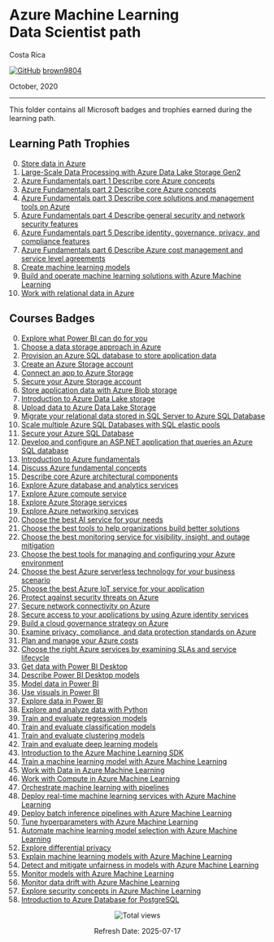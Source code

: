 # Azure Machine Learning <br> Data Scientist path

Costa Rica

[![GitHub](https://img.shields.io/badge/--181717?logo=github&logoColor=ffffff)](https://github.com/)
[brown9804](https://github.com/brown9804)

October, 2020

----------

This folder contains all Microsoft badges and trophies earned during the learning path.

## Learning Path Trophies
0. [Store data in Azure](https://github.com/brown9804/MSCloudEssentials_LPath/tree/main/0_Azure/_certifications/AzureAIMLDSpath/1_trophies/0-Store%20data%20in%20Azure.pdf)
1. [Large-Scale Data Processing with Azure Data Lake Storage Gen2](https://github.com/brown9804/MSCloudEssentials_LPath/tree/main/0_Azure/_certifications/AzureAIMLDSpath/1_trophies/1-Large-Scale%20Data%20Processing%20with%20Azure%20Data%20Lake%20Storage%20Gen2.pdf)
2. [Azure Fundamentals part 1 Describe core Azure concepts](https://github.com/brown9804/MSCloudEssentials_LPath/tree/main/0_Azure/_certifications/AzureAIMLDSpath/1_trophies/2-Azure%20Fundamentals%20part%201%20Describe%20core%20Azure%20concepts.pdf)
3. [Azure Fundamentals part 2 Describe core Azure concepts](https://github.com/brown9804/MSCloudEssentials_LPath/tree/main/0_Azure/_certifications/AzureAIMLDSpath/1_trophies/3-Azure%20Fundamentals%20part%202%20Describe%20core%20Azure%20services.pdf)
4. [Azure Fundamentals part 3 Describe core solutions and management tools on Azure](https://github.com/brown9804/MSCloudEssentials_LPath/tree/main/0_Azure/_certifications/AzureAIMLDSpath/1_trophies/4-Azure%20Fundamentals%20part%203%20Describe%20core%20solutions%20and%20management%20tools%20on%20Azure.pdf)
5. [Azure Fundamentals part 4 Describe general security and network security features](https://github.com/brown9804/MSCloudEssentials_LPath/tree/main/0_Azure/_certifications/AzureAIMLDSpath/1_trophies/5-Azure%20Fundamentals%20part%204%20Describe%20general%20security%20and%20network%20security%20features.pdf)
6. [Azure Fundamentals part 5 Describe identity, governance, privacy, and compliance features](https://github.com/brown9804/MSCloudEssentials_LPath/tree/main/0_Azure/_certifications/AzureAIMLDSpath/1_trophies/6-Azure%20Fundamentals%20part%205%20Describe%20identity%2C%20governance%2C%20privacy%2C%20and%20compliance%20features.pdf)
7. [Azure Fundamentals part 6 Describe Azure cost management and service level agreements](https://github.com/brown9804/MSCloudEssentials_LPath/tree/main/0_Azure/_certifications/AzureAIMLDSpath/1_trophies/7-Azure%20Fundamentals%20part%206%20Describe%20Azure%20cost%20management%20and%20service%20level%20agreements.pdf)
8. [Create machine learning models](https://github.com/brown9804/MSCloudEssentials_LPath/tree/main/0_Azure/_certifications/AzureAIMLDSpath/1_trophies/8-Create%20machine%20learning%20models.pdf)
9. [Build and operate machine learning solutions with Azure Machine Learning](https://github.com/brown9804/MSCloudEssentials_LPath/tree/main/0_Azure/_certifications/AzureAIMLDSpath/1_trophies/9-Build%20and%20operate%20machine%20learning%20solutions%20with%20Azure%20Machine%20Learning.pdf)
10. [Work with relational data in Azure](https://github.com/brown9804/MSCloudEssentials_LPath/tree/main/0_Azure/_certifications/AzureAIMLDSpath/1_trophies/10-Work%20with%20relational%20data%20in%20Azure.pdf)


## Courses Badges 
0. [Explore what Power BI can do for you](https://github.com/brown9804/MSCloudEssentials_LPath/blob/main/0_Azure/_certifications/AzureAIMLDSpath/0_badges/0-Explore%20what%20Power%20BI%20can%20do%20for%20you.pdf)
1. [Choose a data storage approach in Azure](https://github.com/brown9804/MSCloudEssentials_LPath/blob/main/0_Azure/_certifications/AzureAIMLDSpath/0_badges/1-Choose%20a%20data%20storage%20approach%20in%20Azure.pdf)
2. [Provision an Azure SQL database to store application data](https://github.com/brown9804/MSCloudEssentials_LPath/blob/main/0_Azure/_certifications/AzureAIMLDSpath/0_badges/2-Provision%20an%20Azure%20SQL%20database%20to%20store%20application%20data.pdf)
3. [Create an Azure Storage account](https://github.com/brown9804/MSCloudEssentials_LPath/blob/main/0_Azure/_certifications/AzureAIMLDSpath/0_badges/3-Create%20an%20Azure%20Storage%20account.pdf)
4. [Connect an app to Azure Storage](https://github.com/brown9804/MSCloudEssentials_LPath/blob/main/0_Azure/_certifications/AzureAIMLDSpath/0_badges/4-Connect%20an%20app%20to%20Azure%20Storage.pdf)
5. [Secure your Azure Storage account](https://github.com/brown9804/MSCloudEssentials_LPath/blob/main/0_Azure/_certifications/AzureAIMLDSpath/0_badges/5-Secure%20your%20Azure%20Storage%20account.pdf)
6. [Store application data with Azure Blob storage](https://github.com/brown9804/MSCloudEssentials_LPath/blob/main/0_Azure/_certifications/AzureAIMLDSpath/0_badges/6-Store%20application%20data%20with%20Azure%20Blob%20storage.pdf)
7. [Introduction to Azure Data Lake storage](https://github.com/brown9804/MSCloudEssentials_LPath/blob/main/0_Azure/_certifications/AzureAIMLDSpath/0_badges/7-Introduction%20to%20Azure%20Data%20Lake%20storage.pdf)
8. [Upload data to Azure Data Lake Storage](https://github.com/brown9804/MSCloudEssentials_LPath/blob/main/0_Azure/_certifications/AzureAIMLDSpath/0_badges/8-Upload%20data%20to%20Azure%20Data%20Lake%20Storage.pdf)
9. [Migrate your relational data stored in SQL Server to Azure SQL Database](https://github.com/brown9804/MSCloudEssentials_LPath/blob/main/0_Azure/_certifications/AzureAIMLDSpath/0_badges/9-Migrate%20your%20relational%20data%20stored%20in%20SQL%20Server%20to%20Azure%20SQL%20Database.pdf)
10. [Scale multiple Azure SQL Databases with SQL elastic pools](https://github.com/brown9804/MSCloudEssentials_LPath/blob/main/0_Azure/_certifications/AzureAIMLDSpath/0_badges/10-Scale%20multiple%20Azure%20SQL%20Databases%20with%20SQL%20elastic%20pools.pdf)
11. [Secure your Azure SQL Database](https://github.com/brown9804/MSCloudEssentials_LPath/blob/main/0_Azure/_certifications/AzureAIMLDSpath/0_badges/11-Secure%20your%20Azure%20SQL%20Database.pdf)
12. [Develop and configure an ASP.NET application that queries an Azure SQL database](https://github.com/brown9804/MSCloudEssentials_LPath/blob/main/0_Azure/_certifications/AzureAIMLDSpath/0_badges/12-Develop%20and%20configure%20an%20ASP.NET%20application%20that%20queries%20an%20Azure%20SQL%20database.pdf)
13. [Introduction to Azure fundamentals](https://github.com/brown9804/MSCloudEssentials_LPath/blob/main/0_Azure/_certifications/AzureAIMLDSpath/0_badges/13-Introduction%20to%20Azure%20fundamentals.pdf)
14. [Discuss Azure fundamental concepts](https://github.com/brown9804/MSCloudEssentials_LPath/blob/main/0_Azure/_certifications/AzureAIMLDSpath/0_badges/14-Discuss%20Azure%20fundamental%20concepts.pdf)
15. [Describe core Azure architectural components](https://github.com/brown9804/MSCloudEssentials_LPath/blob/main/0_Azure/_certifications/AzureAIMLDSpath/0_badges/15-Describe%20core%20Azure%20architectural%20components.pdf)
16. [Explore Azure database and analytics services](https://github.com/brown9804/MSCloudEssentials_LPath/blob/main/0_Azure/_certifications/AzureAIMLDSpath/0_badges/16-Explore%20Azure%20database%20and%20analytics%20services.pdf)
17. [Explore Azure compute service](https://github.com/brown9804/MSCloudEssentials_LPath/blob/main/0_Azure/_certifications/AzureAIMLDSpath/0_badges/17-Explore%20Azure%20compute%20services.pdf)
18. [Explore Azure Storage services](https://github.com/brown9804/MSCloudEssentials_LPath/blob/main/0_Azure/_certifications/AzureAIMLDSpath/0_badges/18-Explore%20Azure%20Storage%20services.pdf)
19. [Explore Azure networking services](https://github.com/brown9804/MSCloudEssentials_LPath/blob/main/0_Azure/_certifications/AzureAIMLDSpath/0_badges/19-Explore%20Azure%20networking%20services.pdf)
20. [Choose the best AI service for your needs](https://github.com/brown9804/MSCloudEssentials_LPath/blob/main/0_Azure/_certifications/AzureAIMLDSpath/0_badges/20-Choose%20the%20best%20AI%20service%20for%20your%20needs.pdf)
21. [Choose the best tools to help organizations build better solutions](https://github.com/brown9804/MSCloudEssentials_LPath/blob/main/0_Azure/_certifications/AzureAIMLDSpath/0_badges/21-Choose%20the%20best%20tools%20to%20help%20organizations%20build%20better%20solutions.pdf)
22. [Choose the best monitoring service for visibility, insight, and outage mitigation](https://github.com/brown9804/MSCloudEssentials_LPath/blob/main/0_Azure/_certifications/AzureAIMLDSpath/0_badges/22-Choose%20the%20best%20monitoring%20service%20for%20visibility%2C%20insight%2C%20and%20outage%20mitigation.pdf)
23. [Choose the best tools for managing and configuring your Azure environment](https://github.com/brown9804/MSCloudEssentials_LPath/blob/main/0_Azure/_certifications/AzureAIMLDSpath/0_badges/23-Choose%20the%20best%20tools%20for%20managing%20and%20configuring%20your%20Azure%20environment.pdf)
24. [Choose the best Azure serverless technology for your business scenario](https://github.com/brown9804/MSCloudEssentials_LPath/blob/main/0_Azure/_certifications/AzureAIMLDSpath/0_badges/24-Choose%20the%20best%20Azure%20serverless%20technology%20for%20your%20business%20scenario.pdf)
25. [Choose the best Azure IoT service for your application](https://github.com/brown9804/MSCloudEssentials_LPath/blob/main/0_Azure/_certifications/AzureAIMLDSpath/0_badges/25-Choose%20the%20best%20Azure%20IoT%20service%20for%20your%20application.pdf)
26. [Protect against security threats on Azure](https://github.com/brown9804/MSCloudEssentials_LPath/blob/main/0_Azure/_certifications/AzureAIMLDSpath/0_badges/26-Protect%20against%20security%20threats%20on%20Azure.pdf)
27. [Secure network connectivity on Azure](https://github.com/brown9804/MSCloudEssentials_LPath/blob/main/0_Azure/_certifications/AzureAIMLDSpath/0_badges/27-Secure%20network%20connectivity%20on%20Azure.pdf)
28. [Secure access to your applications by using Azure identity services](https://github.com/brown9804/MSCloudEssentials_LPath/blob/main/0_Azure/_certifications/AzureAIMLDSpath/0_badges/28-Secure%20access%20to%20your%20applications%20by%20using%20Azure%20identity%20services.pdf)
29. [Build a cloud governance strategy on Azure](https://github.com/brown9804/MSCloudEssentials_LPath/blob/main/0_Azure/_certifications/AzureAIMLDSpath/0_badges/29-Build%20a%20cloud%20governance%20strategy%20on%20Azure.pdf)
30. [Examine privacy, compliance, and data protection standards on Azure](https://github.com/brown9804/MSCloudEssentials_LPath/blob/main/0_Azure/_certifications/AzureAIMLDSpath/0_badges/30-Examine%20privacy%2C%20compliance%2C%20and%20data%20protection%20standards%20on%20Azure.pdf)
31. [Plan and manage your Azure costs](https://github.com/brown9804/MSCloudEssentials_LPath/blob/main/0_Azure/_certifications/AzureAIMLDSpath/0_badges/31-Plan%20and%20manage%20your%20Azure%20costs.pdf)
32. [Choose the right Azure services by examining SLAs and service lifecycle](https://github.com/brown9804/MSCloudEssentials_LPath/blob/main/0_Azure/_certifications/AzureAIMLDSpath/0_badges/32-Choose%20the%20right%20Azure%20services%20by%20examining%20SLAs%20and%20service%20lifecycle.pdf)
33. [Get data with Power BI Desktop](https://github.com/brown9804/MSCloudEssentials_LPath/blob/main/0_Azure/_certifications/AzureAIMLDSpath/0_badges/33-Get%20data%20with%20Power%20BI%20Desktop.pdf)
34. [Describe Power BI Desktop models](https://github.com/brown9804/MSCloudEssentials_LPath/blob/main/0_Azure/_certifications/AzureAIMLDSpath/0_badges/34-Describe%20Power%20BI%20Desktop%20models.pdf)
35. [Model data in Power BI](https://github.com/brown9804/MSCloudEssentials_LPath/blob/main/0_Azure/_certifications/AzureAIMLDSpath/0_badges/35-Model%20data%20in%20Power%20BI.pdf)
36. [Use visuals in Power BI](https://github.com/brown9804/MSCloudEssentials_LPath/blob/main/0_Azure/_certifications/AzureAIMLDSpath/0_badges/36-Use%20visuals%20in%20Power%20BI.pdf)
37. [Explore data in Power BI](https://github.com/brown9804/MSCloudEssentials_LPath/blob/main/0_Azure/_certifications/AzureAIMLDSpath/0_badges/37-Explore%20data%20in%20Power%20BI.pdf)
38. [Explore and analyze data with Python](https://github.com/brown9804/MSCloudEssentials_LPath/blob/main/0_Azure/_certifications/AzureAIMLDSpath/0_badges/38-Explore%20and%20analyze%20data%20with%20Python.pdf)
39. [Train and evaluate regression models](https://github.com/brown9804/MSCloudEssentials_LPath/blob/main/0_Azure/_certifications/AzureAIMLDSpath/0_badges/39-Train%20and%20evaluate%20regression%20models.pdf)
40. [Train and evaluate classification models](https://github.com/brown9804/MSCloudEssentials_LPath/blob/main/0_Azure/_certifications/AzureAIMLDSpath/0_badges/40-Train%20and%20evaluate%20classification%20models.pdf)
41. [Train and evaluate clustering models](https://github.com/brown9804/MSCloudEssentials_LPath/blob/main/0_Azure/_certifications/AzureAIMLDSpath/0_badges/41-Train%20and%20evaluate%20clustering%20models.pdf)
42. [Train and evaluate deep learning models](https://github.com/brown9804/MSCloudEssentials_LPath/blob/main/0_Azure/_certifications/AzureAIMLDSpath/0_badges/42-Train%20and%20evaluate%20deep%20learning%20models.pdf)
43. [Introduction to the Azure Machine Learning SDK](https://github.com/brown9804/MSCloudEssentials_LPath/blob/main/0_Azure/_certifications/AzureAIMLDSpath/0_badges/43-Introduction%20to%20the%20Azure%20Machine%20Learning%20SDK.pdf)
44. [Train a machine learning model with Azure Machine Learning](https://github.com/brown9804/MSCloudEssentials_LPath/blob/main/0_Azure/_certifications/AzureAIMLDSpath/0_badges/44-Train%20a%20machine%20learning%20model%20with%20Azure%20Machine%20Learning.pdf)
45. [Work with Data in Azure Machine Learning](https://github.com/brown9804/MSCloudEssentials_LPath/blob/main/0_Azure/_certifications/AzureAIMLDSpath/0_badges/45-Work%20with%20Data%20in%20Azure%20Machine%20Learning.pdf)
46. [Work with Compute in Azure Machine Learning](https://github.com/brown9804/MSCloudEssentials_LPath/blob/main/0_Azure/_certifications/AzureAIMLDSpath/0_badges/46-Work%20with%20Compute%20in%20Azure%20Machine%20Learning.pdf)
47. [Orchestrate machine learning with pipelines](https://github.com/brown9804/MSCloudEssentials_LPath/blob/main/0_Azure/_certifications/AzureAIMLDSpath/0_badges/47-Orchestrate%20machine%20learning%20with%20pipelines.pdf)
48. [Deploy real-time machine learning services with Azure Machine Learning](https://github.com/brown9804/MSCloudEssentials_LPath/blob/main/0_Azure/_certifications/AzureAIMLDSpath/0_badges/48-Deploy%20real-time%20machine%20learning%20services%20with%20Azure%20Machine%20Learning.pdf)
49. [Deploy batch inference pipelines with Azure Machine Learning](https://github.com/brown9804/MSCloudEssentials_LPath/blob/main/0_Azure/_certifications/AzureAIMLDSpath/0_badges/49-Deploy%20batch%20inference%20pipelines%20with%20Azure%20Machine%20Learning.pdf)
50. [Tune hyperparameters with Azure Machine Learning](https://github.com/brown9804/MSCloudEssentials_LPath/blob/main/0_Azure/_certifications/AzureAIMLDSpath/0_badges/50-Tune%20hyperparameters%20with%20Azure%20Machine%20Learning.pdf)
51. [Automate machine learning model selection with Azure Machine Learning](https://github.com/brown9804/MSCloudEssentials_LPath/blob/main/0_Azure/_certifications/AzureAIMLDSpath/0_badges/51-Automate%20machine%20learning%20model%20selection%20with%20Azure%20Machine%20Learning.pdf)
52. [Explore differential privacy](https://github.com/brown9804/MSCloudEssentials_LPath/blob/main/0_Azure/_certifications/AzureAIMLDSpath/0_badges/52-Explore%20differential%20privacy.pdf)
53. [Explain machine learning models with Azure Machine Learning](https://github.com/brown9804/MSCloudEssentials_LPath/blob/main/0_Azure/_certifications/AzureAIMLDSpath/0_badges/53-Explain%20machine%20learning%20models%20with%20Azure%20Machine%20Learning.pdf)
54. [Detect and mitigate unfairness in models with Azure Machine Learning](https://github.com/brown9804/MSCloudEssentials_LPath/blob/main/0_Azure/_certifications/AzureAIMLDSpath/0_badges/54-Detect%20and%20mitigate%20unfairness%20in%20models%20with%20Azure%20Machine%20Learning.pdf)
55. [Monitor models with Azure Machine Learning](https://github.com/brown9804/MSCloudEssentials_LPath/blob/main/0_Azure/_certifications/AzureAIMLDSpath/0_badges/55-Monitor%20models%20with%20Azure%20Machine%20Learning.pdf)
56. [Monitor data drift with Azure Machine Learning](https://github.com/brown9804/MSCloudEssentials_LPath/blob/main/0_Azure/_certifications/AzureAIMLDSpath/0_badges/56-Monitor%20data%20drift%20with%20Azure%20Machine%20Learning.pdf)
57. [Explore security concepts in Azure Machine Learning](https://github.com/brown9804/MSCloudEssentials_LPath/blob/main/0_Azure/_certifications/AzureAIMLDSpath/0_badges/57-Explore%20security%20concepts%20in%20Azure%20Machine%20Learning.pdf)
58. [Introduction to Azure Database for PostgreSQL](https://github.com/brown9804/MSCloudEssentials_LPath/blob/main/0_Azure/_certifications/AzureAIMLDSpath/0_badges/58-Introduction%20to%20Azure%20Database%20for%20PostgreSQL.pdf)

<!-- START BADGE -->
<div align="center">
  <img src="https://img.shields.io/badge/Total%20views-354-limegreen" alt="Total views">
  <p>Refresh Date: 2025-07-17</p>
</div>
<!-- END BADGE -->

